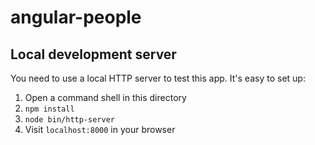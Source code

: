 # angular-people

## Local development server

You need to use a local HTTP server to test this app. It's easy to set up:

 1. Open a command shell in this directory
 2. `npm install`
 3. `node bin/http-server`
 4. Visit `localhost:8000` in your browser
